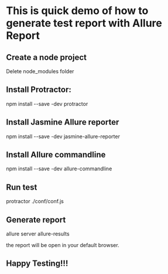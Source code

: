 #  This is quick demo of how to generate test report with Allure Report

## Create a node project

Delete node_modules folder

## Install Protractor:

  npm install --save -dev protractor
  
## Install Jasmine Allure reporter

  npm install --save -dev jasmine-allure-reporter

## Install Allure commandline

  npm install --save -dev allure-commandline
  
## Run test

protractor ./conf/conf.js

## Generate report

allure server allure-results

the report will be open in your default browser.

## Happy Testing!!!
